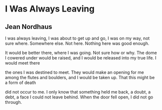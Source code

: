 # I Was Always Leaving
## Jean Nordhaus
I was always leaving, I was
about to get up and go, I was
on my way, not sure where.
Somewhere else. Not here.
Nothing here was good enough.

It would be better there, where I
was going. Not sure how or why.
The dome I cowered under
would be raised, and I would be released
into my true life. I would meet there

the ones I was destined to meet.
They would make an opening for me
among the flutes and boulders,
and I would be taken up. That this
might be a form of death

did not occur to me. I only know
that something held me back,
a doubt, a debt, a face I could not
leave behind. When the door
fell open, I did not go through.